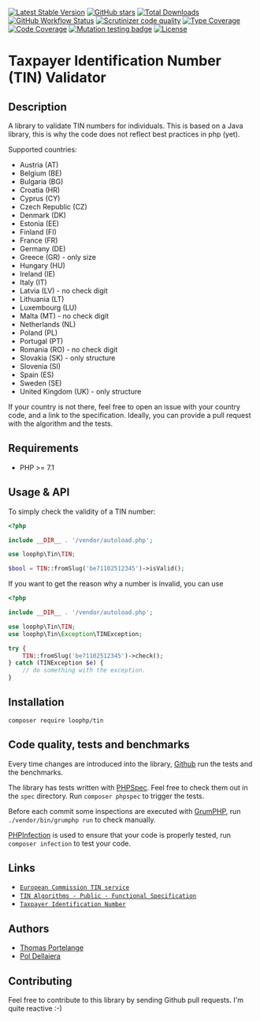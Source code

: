 [![Latest Stable Version](https://img.shields.io/packagist/v/loophp/tin.svg?style=flat-square)](https://packagist.org/packages/loophp/tin)
 [![GitHub stars](https://img.shields.io/github/stars/loophp/tin.svg?style=flat-square)](https://packagist.org/packages/loophp/tin)
 [![Total Downloads](https://img.shields.io/packagist/dt/loophp/tin.svg?style=flat-square)](https://packagist.org/packages/loophp/tin)
 [![GitHub Workflow Status](https://img.shields.io/github/workflow/status/loophp/tin/Continuous%20Integration?style=flat-square)](https://github.com/loophp/tin/actions)
 [![Scrutinizer code quality](https://img.shields.io/scrutinizer/quality/g/loophp/tin/master.svg?style=flat-square)](https://scrutinizer-ci.com/g/loophp/tin/?branch=master)
 [![Type Coverage](https://shepherd.dev/github/loophp/tin/coverage.svg)](https://shepherd.dev/github/loophp/tin)
 [![Code Coverage](https://img.shields.io/scrutinizer/coverage/g/loophp/tin/master.svg?style=flat-square)](https://scrutinizer-ci.com/g/loophp/tin/?branch=master)
 [![Mutation testing badge](https://badge.stryker-mutator.io/github.com/loophp/tin/master)](https://stryker-mutator.github.io)
 [![License](https://img.shields.io/packagist/l/loophp/tin.svg?style=flat-square)](https://packagist.org/packages/loophp/tin)
 
# Taxpayer Identification Number (TIN) Validator

## Description

A library to validate TIN numbers for individuals. This is based on a Java
library, this is why the code does not reflect best practices in php (yet).

Supported countries:
* Austria (AT)
* Belgium (BE)
* Bulgaria (BG)
* Croatia (HR)
* Cyprus (CY)
* Czech Republic (CZ)
* Denmark (DK)
* Estonia (EE)
* Finland (FI)
* France (FR)
* Germany (DE)
* Greece (GR) - only size
* Hungary (HU)
* Ireland (IE)
* Italy (IT)
* Latvia (LV) - no check digit
* Lithuania	(LT)
* Luxembourg (LU)
* Malta (MT) - no check digit
* Netherlands (NL)
* Poland (PL)
* Portugal (PT)
* Romania (RO) - no check digit
* Slovakia (SK) - only structure
* Slovenia (SI)
* Spain (ES)
* Sweden (SE)
* United Kingdom (UK) - only structure

If your country is not there, feel free to open an issue with your country code,
and a link to the specification. Ideally, you can provide a pull request with
the algorithm and the tests.

## Requirements

* PHP >= 7.1

## Usage & API

To simply check the validity of a TIN number:

```php
<?php

include __DIR__ . '/vendor/autoload.php';

use loophp\Tin\TIN;

$bool = TIN::fromSlug('be71102512345')->isValid();
```

If you want to get the reason why a number is invalid, you can use

```php
<?php

include __DIR__ . '/vendor/autoload.php';

use loophp\Tin\TIN;
use loophp\Tin\Exception\TINException;

try {
    TIN::fromSlug('be71102512345')->check();
} catch (TINException $e) {
    // do something with the exception.
}
```

## Installation

```composer require loophp/tin```

## Code quality, tests and benchmarks

Every time changes are introduced into the library, [Github](https://github.com/loophp/tin/actions) run the tests and the benchmarks.

The library has tests written with [PHPSpec](http://www.phpspec.net/).
Feel free to check them out in the `spec` directory. Run `composer phpspec` to trigger the tests.

Before each commit some inspections are executed with [GrumPHP](https://github.com/phpro/grumphp), run `./vendor/bin/grumphp run` to check manually.

[PHPInfection](https://github.com/infection/infection) is used to ensure that your code is properly tested, run `composer infection` to test your code.

## Links

* [`European Commission TIN service`](https://ec.europa.eu/taxation_customs/tin/)
* [`TIN Algorithms - Public - Functional Specification`](https://ec.europa.eu/taxation_customs/tin/specs/FS-TIN%20Algorithms-Public.docx)
* [`Taxpayer Identification Number`](https://en.wikipedia.org/wiki/Taxpayer_Identification_Number)

## Authors
* [Thomas Portelange](https://github.com/lekoala)
* [Pol Dellaiera](https://github.com/loophp)

## Contributing

Feel free to contribute to this library by sending Github pull requests. I'm quite reactive :-)
